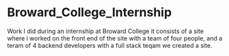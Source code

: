 # Broward_College_Internship
Work I did during an internship at Broward College it consists of a site where i worked on the front end of the site with a team of four people, and a teram of 4 backend developers with a full stack teqam we created a site.
